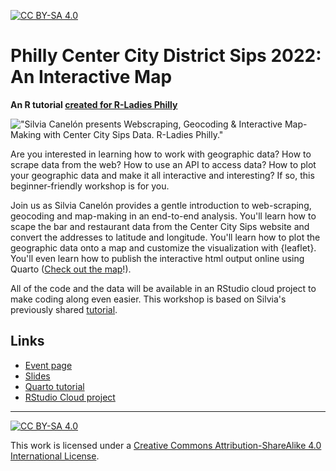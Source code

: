 [![CC BY-SA 4.0][cc-by-sa-shield]][cc-by-sa]

# Philly Center City District Sips 2022: An Interactive Map
**An R tutorial [created for R-Ladies Philly](https://silviacanelon.com/talk/2022-ccd-sips)**

!["Silvia Canelón presents Webscraping, Geocoding & Interactive Map-Making with Center City Sips Data. R-Ladies Philly."](https://www.meetup.com/_next/image/?url=https%3A%2F%2Fsecure-content.meetupstatic.com%2Fimages%2Fclassic-events%2F506372053%2F676x380.webp&w=3840&q=75)

Are you interested in learning how to work with geographic data? How to scrape data from the web? How to use an API to access data? How to plot your geographic data and make it all interactive and interesting? If so, this beginner-friendly workshop is for you.

Join us as Silvia Canelón provides a gentle introduction to web-scraping, geocoding and map-making in an end-to-end analysis. You'll learn how to scape the bar and restaurant data from the Center City Sips website and convert the addresses to latitude and longitude. You'll learn how to plot the geographic data onto a map and customize the visualization with {leaflet}. You'll even learn how to publish the interactive html output online using Quarto ([Check out the map](http://tiny.cc/ccdsips2022)!).

All of the code and the data will be available in an RStudio cloud project to make coding along even easier. This workshop is based on Silvia's previously shared [tutorial](https://silviacanelon.com/blog/2022-ccd-sips/#building-the-map).

## Links
- [Event page](https://www.meetup.com/rladies-philly/events/287894111/)
- [Slides](https://slides.silviacanelon.com/2022-ccd-sips)
- [Quarto tutorial](https://spcanelon.github.io/2022-ccd-sips)
- [RStudio Cloud project](https://rstudio.cloud/content/4597043)

---

[![CC BY-SA 4.0][cc-by-sa-image]][cc-by-sa]

This work is licensed under a
[Creative Commons Attribution-ShareAlike 4.0 International License][cc-by-sa].

[cc-by-sa]: http://creativecommons.org/licenses/by-sa/4.0/
[cc-by-sa-image]: https://licensebuttons.net/l/by-sa/4.0/88x31.png
[cc-by-sa-shield]: https://img.shields.io/badge/License-CC%20BY--SA%204.0-lightgrey.svg
